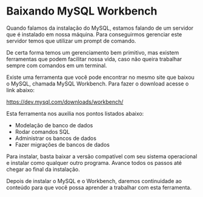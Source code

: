 # Baixando MySQL Workbench

Quando falamos da instalação do MySQL, estamos falando de um servidor que é instalado em nossa máquina. Para conseguirmos gerenciar este servidor temos que utilizar um prompt de comando.

De certa forma temos um gerenciamento bem primitivo, mas existem ferramentas que podem facilitar nossa vida, caso não queira trabalhar sempre com comandos em um terminal.

Existe uma ferramenta que você pode encontrar no mesmo site que baixou o MySQL, chamada MySQL Workbench. Para fazer o download acesse o link abaixo:

<https://dev.mysql.com/downloads/workbench/>

Esta ferramenta nos auxilia nos pontos listados abaixo:

* Modelação de banco de dados
* Rodar comandos SQL
* Administrar os bancos de dados
* Fazer migrações de bancos de dados

Para instalar, basta baixar a versão compatível com seu sistema operacional e instalar como qualquer outro programa. Avance todos os passos até chegar ao final da instalação.

Depois de instalar o MySQL e o Workbench, daremos continuidade ao conteúdo para que você possa aprender a trabalhar com esta ferramenta.
